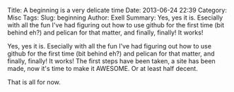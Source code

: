 Title: A beginning is a very delicate time
Date: 2013-06-24 22:39
Category: Misc
Tags: 
Slug: beginning
Author: Exell
Summary: Yes, yes it is. Esecially with all the fun I've had figuring out how to use github for the first time (bit behind eh?) and pelican for that matter, and finally, finally! It works!

Yes, yes it is. Esecially with all the fun I've had figuring out how to use github for the first time (bit behind eh?) and pelican for that matter, and finally, finally! It works! The first steps have been taken, a site has been made, now it's time to make it AWESOME. Or at least half decent.

That is all for now.